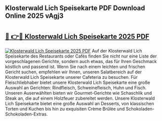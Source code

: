 ## Klosterwald Lich Speisekarte PDF Download Online 2025 vAgj3

# <h2><a href="http://gc65b33.nevu.top/?p=Klosterwald+Lich+Speisekarte">🔗 👉🔴 Klosterwald Lich Speisekarte 2025 PDF</a></h2>

[![Klosterwald Lich Speisekarte 2025 PDF](https://i.imgur.com/dBaPXMq.png)](http://gc65b33.nevu.top/?p=Klosterwald+Lich+Speisekarte)
Auf der Klosterwald Lich Speisekarte des Restaurants oder Cafés finden Sie nicht nur eine Liste der vorgeschlagenen Gerichte, sondern auch etwas, das für Ihren Geschmack köstlich und passend ist. Wenn Sie nach einem leichten und frischen Gericht suchen, empfehlen wir Ihnen, unseren Salatbereich auf der Klosterwald Lich Speisekarte unserer Cafeteria zu besuchen. Für Fleischliebhaber bietet unsere Klosterwald Lich Speisekarte eine große Auswahl an Gerichten: Rindfleisch, Schweinefleisch, Huhn und Fisch. Unseren Auserwählten bieten wir Gourmet-Gerichte wie Schaschlik und Steak an, die auf einem Holzfeuer zubereitet werden. Unsere Klosterwald Lich Speisekarte bietet eine große Auswahl an Desserts, von klassischen Torten und Kuchen bis hin zu exquisiten Crème Brûlée und Schokoladen-Schokoladen-Extras.

